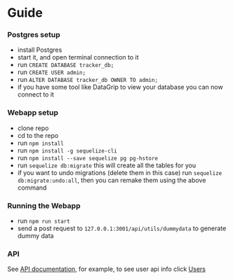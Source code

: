 # Guide

### Postgres setup
- install Postgres
- start it, and open terminal connection to it
- run ```CREATE DATABASE tracker_db;```
- run ```CREATE USER admin;```
- run ```ALTER DATABASE tracker_db OWNER TO admin;```
- if you have some tool like DataGrip to view your database you can now connect to it

### Webapp setup
- clone repo
- cd to the repo
- run ```npm install```
- run ```npm install -g sequelize-cli```
- run ```npm install --save sequelize pg pg-hstore```
- run ```sequelize db:migrate``` this will create all the tables for you
- if you want to undo migrations (delete them in this case) run ```sequelize db:migrate:undo:all```, then you can remake them using the above command

### Running the Webapp
- run ```npm run start```
- send a post request to ```127.0.0.1:3001/api/utils/dummydata``` to generate dummy data

### API

See [API documentation](api-documentation/), for example, to see user api info click [Users](api-documentation/endpoints/users.md)


